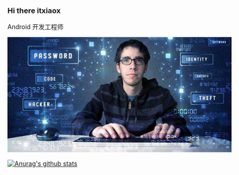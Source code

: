### Hi there itxiaox

Android 开发工程师

![](https://github.com/itxiaox/itxiaox/blob/master/img/timg.jpg?raw=true)

[![Anurag's github stats](https://github-readme-stats.vercel.app/api?username=anuraghazra?theme=dracula)](https://github.com/anuraghazra/github-readme-stats)


<!--
**itxiaox/itxiaox** is a ✨ _special_ ✨ repository because its `README.md` (this file) appears on your GitHub profile.

Here are some ideas to get you started:

- 🔭 I’m currently working on ...
- 🌱 I’m currently learning ...
- 👯 I’m looking to collaborate on ...
- 🤔 I’m looking for help with ...
- 💬 Ask me about ...
- 📫 How to reach me: ...
- 😄 Pronouns: ...
- ⚡ Fun fact: ...
-->

